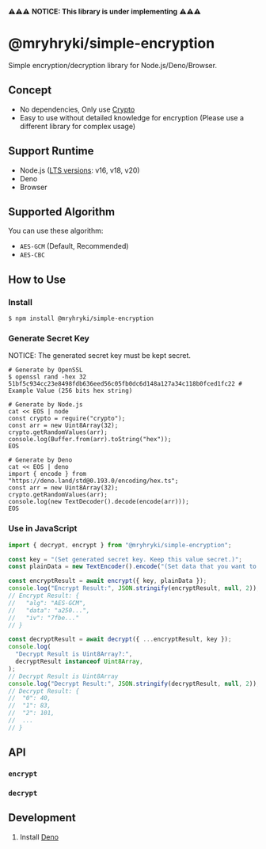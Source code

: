 ⚠️⚠️⚠️ **NOTICE: This library is under implementing** ⚠️⚠️⚠️

# @mryhryki/simple-encryption

Simple encryption/decryption library for Node.js/Deno/Browser.

## Concept

- No dependencies, Only use
  [Crypto](https://developer.mozilla.org/en-US/docs/Web/API/Crypto)
- Easy to use without detailed knowledge for encryption (Please use a different
  library for complex usage)

## Support Runtime

- Node.js ([LTS versions](https://github.com/nodejs/release#release-schedule): v16, v18, v20)
- Deno
- Browser

## Supported Algorithm

You can use these algorithm:

- `AES-GCM` (Default, Recommended)
- `AES-CBC`

## How to Use

### Install

```shell
$ npm install @mryhryki/simple-encryption
```

### Generate Secret Key

NOTICE: The generated secret key must be kept secret.

```shell
# Generate by OpenSSL
$ openssl rand -hex 32
51bf5c934cc23e8498fdb636eed56c05fb0dc6d148a127a34c118b0fced1fc22 # Example Value (256 bits hex string)

# Generate by Node.js
cat << EOS | node
const crypto = require("crypto");
const arr = new Uint8Array(32);
crypto.getRandomValues(arr);
console.log(Buffer.from(arr).toString("hex"));
EOS

# Generate by Deno
cat << EOS | deno
import { encode } from "https://deno.land/std@0.193.0/encoding/hex.ts";
const arr = new Uint8Array(32);
crypto.getRandomValues(arr);
console.log(new TextDecoder().decode(encode(arr)));
EOS
```

### Use in JavaScript

```javascript
import { decrypt, encrypt } from "@mryhryki/simple-encryption";

const key = "(Set generated secret key. Keep this value secret.)";
const plainData = new TextEncoder().encode("(Set data that you want to encryption)");

const encryptResult = await encrypt({ key, plainData });
console.log("Encrypt Result:", JSON.stringify(encryptResult, null, 2));
// Encrypt Result: {
//   "alg": "AES-GCM",
//   "data": "a250...",
//   "iv": "7fbe..."
// }

const decryptResult = await decrypt({ ...encryptResult, key });
console.log(
  "Decrypt Result is Uint8Array?:",
  decryptResult instanceof Uint8Array,
);
// Decrypt Result is Uint8Array
console.log("Decrypt Result:", JSON.stringify(decryptResult, null, 2));
// Decrypt Result: {
//  "0": 40,
//  "1": 83,
//  "2": 101,
//  ...
// }
```

## API

### `encrypt`

### `decrypt`

## Development

1. Install [Deno](https://deno.land/manual@v1.35.0/getting_started/installation)
